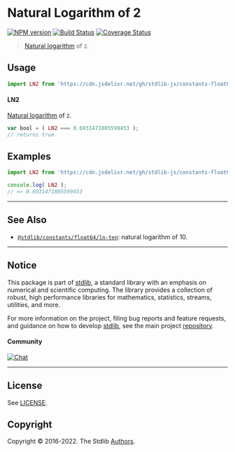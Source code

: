 <!--

@license Apache-2.0

Copyright (c) 2018 The Stdlib Authors.

Licensed under the Apache License, Version 2.0 (the "License");
you may not use this file except in compliance with the License.
You may obtain a copy of the License at

   http://www.apache.org/licenses/LICENSE-2.0

Unless required by applicable law or agreed to in writing, software
distributed under the License is distributed on an "AS IS" BASIS,
WITHOUT WARRANTIES OR CONDITIONS OF ANY KIND, either express or implied.
See the License for the specific language governing permissions and
limitations under the License.

-->

# Natural Logarithm of 2

[![NPM version][npm-image]][npm-url] [![Build Status][test-image]][test-url] [![Coverage Status][coverage-image]][coverage-url] <!-- [![dependencies][dependencies-image]][dependencies-url] -->

> [Natural logarithm][@stdlib/math/base/special/ln] of `2`.



<section class="usage">

## Usage

```javascript
import LN2 from 'https://cdn.jsdelivr.net/gh/stdlib-js/constants-float64-ln-two@deno/mod.js';
```

#### LN2

[Natural logarithm][@stdlib/math/base/special/ln] of `2`.

```javascript
var bool = ( LN2 === 0.6931471805599453 );
// returns true
```

</section>

<!-- /.usage -->

<section class="examples">

## Examples

<!-- TODO: better example -->

<!-- eslint no-undef: "error" -->

```javascript
import LN2 from 'https://cdn.jsdelivr.net/gh/stdlib-js/constants-float64-ln-two@deno/mod.js';

console.log( LN2 );
// => 0.6931471805599453
```

</section>

<!-- /.examples -->

<!-- Section for related `stdlib` packages. Do not manually edit this section, as it is automatically populated. -->

<section class="related">

* * *

## See Also

-   <span class="package-name">[`@stdlib/constants/float64/ln-ten`][@stdlib/constants/float64/ln-ten]</span><span class="delimiter">: </span><span class="description">natural logarithm of 10.</span>

</section>

<!-- /.related -->

<!-- Section for all links. Make sure to keep an empty line after the `section` element and another before the `/section` close. -->


<section class="main-repo" >

* * *

## Notice

This package is part of [stdlib][stdlib], a standard library with an emphasis on numerical and scientific computing. The library provides a collection of robust, high performance libraries for mathematics, statistics, streams, utilities, and more.

For more information on the project, filing bug reports and feature requests, and guidance on how to develop [stdlib][stdlib], see the main project [repository][stdlib].

#### Community

[![Chat][chat-image]][chat-url]

---

## License

See [LICENSE][stdlib-license].


## Copyright

Copyright &copy; 2016-2022. The Stdlib [Authors][stdlib-authors].

</section>

<!-- /.stdlib -->

<!-- Section for all links. Make sure to keep an empty line after the `section` element and another before the `/section` close. -->

<section class="links">

[npm-image]: http://img.shields.io/npm/v/@stdlib/constants-float64-ln-two.svg
[npm-url]: https://npmjs.org/package/@stdlib/constants-float64-ln-two

[test-image]: https://github.com/stdlib-js/constants-float64-ln-two/actions/workflows/test.yml/badge.svg?branch=main
[test-url]: https://github.com/stdlib-js/constants-float64-ln-two/actions/workflows/test.yml?query=branch:main

[coverage-image]: https://img.shields.io/codecov/c/github/stdlib-js/constants-float64-ln-two/main.svg
[coverage-url]: https://codecov.io/github/stdlib-js/constants-float64-ln-two?branch=main

<!--

[dependencies-image]: https://img.shields.io/david/stdlib-js/constants-float64-ln-two.svg
[dependencies-url]: https://david-dm.org/stdlib-js/constants-float64-ln-two/main

-->

[chat-image]: https://img.shields.io/gitter/room/stdlib-js/stdlib.svg
[chat-url]: https://gitter.im/stdlib-js/stdlib/

[stdlib]: https://github.com/stdlib-js/stdlib

[stdlib-authors]: https://github.com/stdlib-js/stdlib/graphs/contributors

[umd]: https://github.com/umdjs/umd
[es-module]: https://developer.mozilla.org/en-US/docs/Web/JavaScript/Guide/Modules

[deno-url]: https://github.com/stdlib-js/constants-float64-ln-two/tree/deno
[umd-url]: https://github.com/stdlib-js/constants-float64-ln-two/tree/umd
[esm-url]: https://github.com/stdlib-js/constants-float64-ln-two/tree/esm
[branches-url]: https://github.com/stdlib-js/constants-float64-ln-two/blob/main/branches.md

[stdlib-license]: https://raw.githubusercontent.com/stdlib-js/constants-float64-ln-two/main/LICENSE

[@stdlib/math/base/special/ln]: https://github.com/stdlib-js/math-base-special-ln/tree/deno

<!-- <related-links> -->

[@stdlib/constants/float64/ln-ten]: https://github.com/stdlib-js/constants-float64-ln-ten/tree/deno

<!-- </related-links> -->

</section>

<!-- /.links -->
